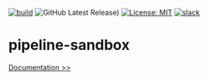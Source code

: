 [![build](https://github.com/martoc/workflow-container-image/actions/workflows/build.yml/badge.svg?branch=main&event=push)](https://github.com/martoc/workflow-container-image/actions/workflows/build.yml)
![GitHub Latest Release)](https://img.shields.io/github/v/release/martoc/workflow-container-image?logo=github)
[![License: MIT](https://img.shields.io/badge/License-MIT-yellow.svg)](https://opensource.org/licenses/MIT)
[![slack](https://img.shields.io/badge/slack-general-brightgreen.svg?logo=slack)](https://app.slack.com/messages/T8L8AAD3M/C8LBHLSVA)

# pipeline-sandbox

[Documentation >>](./docs/index.md)
